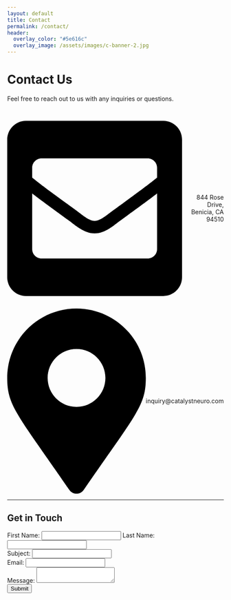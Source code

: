 ```yaml
---
layout: default
title: Contact
permalink: /contact/
header:
  overlay_color: "#5e616c"
  overlay_image: /assets/images/c-banner-2.jpg
---
```


<div class="header-box" style="text-align: left;">
  <h1 style="text-align: left;">Contact Us</h1>
  <p style="text-align: left;">Feel free to reach out to us with any inquiries or questions.</p>
</div>

<div class="contact-info-box" style="display: flex; align-items: center; justify-content: flex-end;">
  <svg xmlns="http://www.w3.org/2000/svg" viewBox="0 0 448 512"><!-- Font Awesome Pro 5.15.4 by @fontawesome - https://fontawesome.com License - https://fontawesome.com/license (Commercial License) --><path d="M400 32H48C21.49 32 0 53.49 0 80v352c0 26.51 21.49 48 48 48h352c26.51 0 48-21.49 48-48V80c0-26.51-21.49-48-48-48zM178.117 262.104C87.429 196.287 88.353 196.121 64 177.167V152c0-13.255 10.745-24 24-24h272c13.255 0 24 10.745 24 24v25.167c-24.371 18.969-23.434 19.124-114.117 84.938-10.5 7.655-31.392 26.12-45.883 25.894-14.503.218-35.367-18.227-45.883-25.895zM384 217.775V360c0 13.255-10.745 24-24 24H88c-13.255 0-24-10.745-24-24V217.775c13.958 10.794 33.329 25.236 95.303 70.214 14.162 10.341 37.975 32.145 64.694 32.01 26.887.134 51.037-22.041 64.72-32.025 61.958-44.965 81.325-59.406 95.283-70.199z"/></svg>
  <p style="text-align: right;">
    844 Rose Drive, <br>
    Benicia, CA 94510
  </p>
</div>

<div class="contact-info-box" style="display: flex; align-items: center; justify-content: flex-end;">
  <svg xmlns="http://www.w3.org/2000/svg" viewBox="0 0 384 512"><!-- Font Awesome Pro 5.15.4 by @fontawesome - https://fontawesome.com License - https://fontawesome.com/license (Commercial License) --><path d="M172.268 501.67C26.97 291.031 0 269.413 0 192 0 85.961 85.961 0 192 0s192 85.961 192 192c0 77.413-26.97 99.031-172.268 309.67-9.535 13.774-29.93 13.773-39.464 0zM192 272c44.183 0 80-35.817 80-80s-35.817-80-80-80-80 35.817-80 80 35.817 80 80 80z"/></svg>
  <p style="text-align: right;">inquiry@catalystneuro.com</p>
</div>

---

## Get in Touch

<form action="/submit-contact" method="POST">
  <div>
    <label for="first_name">First Name:</label>
    <input type="text" id="first_name" name="first_name" required>
    <label for="last_name">Last Name:</label>
    <input type="text" id="last_name" name="last_name" required>
  </div>
  <div>
    <label for="subject">Subject:</label>
    <input type="text" id="subject" name="subject" required>
  </div>
  <div>
    <label for="email">Email:</label>
    <input type="email" id="email" name="email" required>
  </div>
  <div>
    <label for="message">Message:</label>
    <textarea id="message" name="message" required></textarea>
  </div>
  <div>
    <input type="submit" value="Submit">
  </div>
</form>